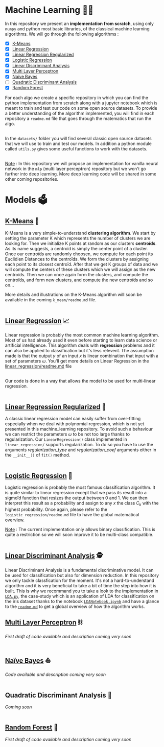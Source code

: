 # Machine Learning 👩‍💻

In this repository we present an **implementation from scratch**, using only `numpy` and python most basic libraries, of the classical machine learning algorithms. We will go through the following algorithms :

- [x] [K-Means](#k-means-)
- [x] [Linear Regression](#linear-regression-)
- [x] [Linear Regression Regularized](#linear-regression-regularized-)
- [x] [Logistic Regression](#logistic-regression-)
- [x] [Linear Discriminant Analysis](#linear-discriminant-analysis-)
- [x] [Multi Layer Perceptron](#multi-layer-perceptron-)
- [x] [Naïve Bayes](#naïve-bayes-)
- [ ] [Quadratic Discriminant Analysis](#quadratic-discriminant-analysis-)
- [x] [Random Forest](#random-forest-)

For each algo we create a specific repository in which you can find the python implementation from scratch along with a jupyter notebook which is meant to train and test our code on some open source datasets. To provide a better understanding of the algorithm implemented, you will find in each repository a `readme.md` file that goes through the matematics that run the algo. <br><br>

In the `datasets/` folder you will find several classic open source datasets that we will use to train and test our models. In addition a python module called `utils.py` gives some useful functions to work with the datasets.<br><br>

<ins>Note</ins> : In this repository we will propose an implementation for vanilla neural network in the `mlp` (multi layer perceptron) repository but we won't go further into deep learning. More deep learning code will be shared in some other coming repositories. <br>

# Models 🗳️
## [K-Means](k_means/) 🥝

K-Means is a very simple-to-understand **clustering algorithm**. We start by setting the parameter K which represents the number of clusters we are looking for. Then we initialize K points at random as our clusters **centroïds**. As its name suggests, a centroïd is simply the center point of a cluster. Once our centroïds are randomly choosen, we compute for each point its Euclidien Distances to the centroïds. We form the clusters by assigning each point to its closest centroïd. After that we get K groups of data and we will compute the centers of these clusters which we will assign as the new centroïds. Then we can once again form the clusters, and compute the centroïds, and form new clusters, and compute the new centroïds and so on...<br>

More details and illustrations on the K-Means algorithm will soon be available in the coming `k_mean/readme.md` file. <br><br>

## [Linear Regression](linear_regression/) 📈

Linear regression is probably the most common machine learning algorithm. Most of us had already used it even before starting to learn data science or artificial intelligence. This algorithm deals with **regression** problems and it can also be applied to classification but it's less relevent. The assumption made is that the output $y$ of an input $x$ is linear combination that input with a set of parameters $\omega$. You'll get more details on Linear Regression in the [linear_regression/readme.md](linear_regression/readme.md) file<br><br>

Our code is done in a way that allows the model to be used for multi-linear regression. <br><br>

## [Linear Regression Regularized](linear_regression/) 👮

A classic linear regression model can easily suffer from over-fitting especially when we deal with polynomial regression, which is not yet presented in this machine_learning repository. To avoid such a behaviour we can restrict the parameters $\omega$ to be not too large thanks to regularization. Our `LinearRegression()` class implemented in `linear_regression/` supports regularization. To do so you have to use the arguments *regularization_type* and *regularization_coef* arguments either in the `__init__()` of `fit()` method. <br><br>

## [Logistic Regression](logistic_regression/) 🤹

Logistic regression is probably the most famous classification algorithm. It is quite similar to linear regression except that we pass its result into a sigmoïd function that resizes the output between 0 and 1. We can then interpret this result as a probability and assign to any $x$ the class $C_k$ with the highest probability. Once again, please refer to the `logistic_regression/readme.md` file to have the global matematical overview. <br>

<ins>Note</ins> : The current implementation only allows binary classification. This is quite a restriction so we will soon improve it to be multi-class compatible. <br><br>

## [Linear Discriminant Analysis](/linear_discriminant_analysis) 🕵

Linear Discriminant Analysis is a fundamental discriminative model. It can be used for classification but also for dimension reduction. In this repository we only tackle classfication for the moment. It's not a hard-to-understand algorithm and it is very beneficial to take a bit of time the step into how it is built. This is why we recommand you to take a look to the implementation in [`LDA.py`](/linear_discriminant_analysis/LDA.py), the case-study which is an application of LDA for classification on the iris dataset thanks to the notebook [`LDANotebook.ipynb`](/linear_discriminant_analysis/LDANotebook.ipynb) and have a glance to the [`readme.md`](/linear_discriminant_analysis/readme.md) to get a global overview of how the algorithm works. 


## [Multi Layer Perceptron](/multi_layer_perceptron) ⛓️

*First draft of code available and description coming very soon* <br><br>


## [Naïve Bayes](/naive_bayes) ⛵

*Code available and description coming very soon* <br><br>


## Quadratic Discriminant Analysis 🚧

*Coming soon* <br><br>


## [Random Forest](/random_forest) 🌳

*First draft of code available and description coming very soon* <br><br>

